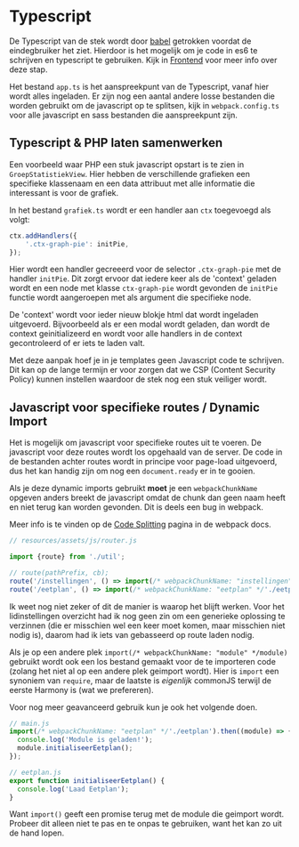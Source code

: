 # Typescript

De Typescript van de stek wordt door [babel](https://babeljs.io/) getrokken voordat de eindegbruiker het ziet. Hierdoor is het mogelijk om je code in es6 te schrijven en typescript te gebruiken. Kijk in [Frontend](frontend.md) voor meer info over deze stap.

Het bestand `app.ts` is het aanspreekpunt van de Typescript, vanaf hier wordt alles ingeladen. Er zijn nog een aantal andere losse bestanden die worden gebruikt om de javascript op te splitsen, kijk in `webpack.config.ts` voor alle javascript en sass bestanden die aanspreekpunt zijn.

## Typescript & PHP laten samenwerken

Een voorbeeld waar PHP een stuk javascript opstart is te zien in `GroepStatistiekView`. Hier hebben de verschillende grafieken een specifieke klassenaam en een data attribuut met alle informatie die interessant is voor de grafiek.

In het bestand `grafiek.ts` wordt er een handler aan `ctx` toegevoegd als volgt:

```typescript
ctx.addHandlers({
	'.ctx-graph-pie': initPie,
});
```

Hier wordt een handler gecreeerd voor de selector `.ctx-graph-pie` met de handler `initPie`. Dit zorgt ervoor dat iedere keer als de 'context' geladen wordt en een node met klasse `ctx-graph-pie` wordt gevonden de `initPie` functie wordt aangeroepen met als argument die specifieke node.

De 'context' wordt voor ieder nieuw blokje html dat wordt ingeladen uitgevoerd. Bijvoorbeeld als er een modal wordt geladen, dan wordt de context geinitializeerd en wordt voor alle handlers in de context gecontroleerd of er iets te laden valt.

Met deze aanpak hoef je in je templates geen Javascript code te schrijven. Dit kan op de lange termijn er voor zorgen dat we CSP (Content Security Policy) kunnen instellen waardoor de stek nog een stuk veiliger wordt.

## Javascript voor specifieke routes / Dynamic Import
Het is mogelijk om javascript voor specifieke routes uit te voeren. De javascript voor deze routes wordt los opgehaald van de server. De code in de bestanden achter routes wordt in principe voor page-load uitgevoerd, dus het kan handig zijn om nog een `document.ready` er in te gooien.

Als je deze dynamic imports gebruikt **moet** je een `webpackChunkName` opgeven anders breekt de javascript omdat de chunk dan geen naam heeft en niet terug kan worden gevonden. Dit is deels een bug in webpack.

Meer info is te vinden op de [Code Splitting](https://webpack.js.org/guides/code-splitting/#dynamic-imports) pagina in de webpack docs.

```javascript
// resources/assets/js/router.js

import {route} from './util';

// route(pathPrefix, cb);
route('/instellingen', () => import(/* webpackChunkName: "instellingen" */'./instellingen'));
route('/eetplan', () => import(/* webpackChunkName: "eetplan" */'./eetplan'));
```
Ik weet nog niet zeker of dit de manier is waarop het blijft werken. Voor het lidinstellingen overzicht had ik nog geen zin om een generieke oplossing te verzinnen (die er misschien wel een keer moet komen, maar misschien niet nodig is), daarom had ik iets van gebasseerd op route laden nodig.

Als je op een andere plek `import(/* webpackChunkName: "module" */module)` gebruikt wordt ook een los bestand gemaakt voor de te importeren code (zolang het niet al op een andere plek geimport wordt).  Hier is `import` een synoniem van `require`, maar de laatste is _eigenlijk_ commonJS terwijl de eerste Harmony is (wat we prefereren).

Voor nog meer geavanceerd gebruik kun je ook het volgende doen.
```javascript
// main.js
import(/* webpackChunkName: "eetplan" */'./eetplan').then((module) => {
  console.log('Module is geladen!');
  module.initialiseerEetplan();
});

// eetplan.js
export function initialiseerEetplan() {
  console.log('Laad Eetplan');
}
```
Want `import()` geeft een promise terug met de module die geimport wordt. Probeer dit alleen niet te pas en te onpas te gebruiken, want het kan zo uit de hand lopen.
